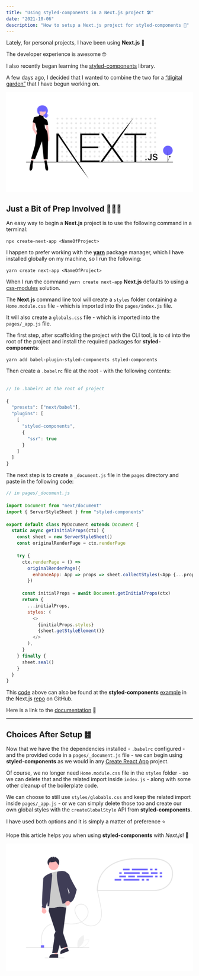 ```yaml
---
title: "Using styled-components in a Next.js project 🛠️"
date: "2021-10-06"
description: "How to setup a Next.js project for styled-components 🔧"
---
```


Lately, for personal projects, I have been using **Next.js** 🚀

The developer experience is awesome 🤓

I also recently began learning the [styled-components](https://styled-components.com/) library.

A few days ago, I decided that I wanted to combine the two for a [“digital garden”](https://papadavis47.dev) that I have begun working on.

![Next.js from Undraw](./undraw_next_js.png)

## Just a Bit of Prep Involved 👷🏽‍♂️

An easy way to begin a **Next.js** project is to use the following command in a terminal:

`npx create-next-app <NameOfProject>`

I happen to prefer working with the [**yarn**](https://classic.yarnpkg.com/lang/en/) package manager, which I have installed globally on my machine, so I run the following:

`yarn create next-app <NameOfProject>`

When I run the command `yarn create next-app` **Next.js** defaults to using a [css-modules](https://github.com/css-modules/css-modules) solution.

The **Next.js** command line tool will create a `styles` folder containing a `Home.module.css` file - which is imported into the `pages/index.js` file.

It will also create a `globals.css` file - which is imported into the `pages/_app.js` file.

The first step, after scaffolding the project with the CLI tool, is to `cd` into the root of the project and install the required packages for **styled-components**:

`yarn add babel-plugin-styled-components styled-components`

Then create a `.babelrc` file at the root - with the following contents:

```js

// In .babelrc at the root of project

{
  "presets": ["next/babel"],
  "plugins": [
    [
      "styled-components",
      {
        "ssr": true
      }
    ]
  ]
}

```

The next step is to create a `_document.js` file in the `pages` directory and paste in the following code:

```js
// in pages/_document.js

import Document from "next/document"
import { ServerStyleSheet } from "styled-components"

export default class MyDocument extends Document {
  static async getInitialProps(ctx) {
    const sheet = new ServerStyleSheet()
    const originalRenderPage = ctx.renderPage

    try {
      ctx.renderPage = () =>
        originalRenderPage({
          enhanceApp: App => props => sheet.collectStyles(<App {...props} />),
        })

      const initialProps = await Document.getInitialProps(ctx)
      return {
        ...initialProps,
        styles: (
          <>
            {initialProps.styles}
            {sheet.getStyleElement()}
          </>
        ),
      }
    } finally {
      sheet.seal()
    }
  }
}
```

This [code](https://github.com/vercel/next.js/blob/master/examples/with-styled-components/pages/_document.js) above can also be found at the **styled-components** [example](https://github.com/vercel/next.js/tree/master/examples/with-styled-components) in the Next.js [repo](https://github.com/vercel/next.js) on GitHub.

Here is a link to the [documentation](https://styled-components.com/docs/advanced#nextjs) 🥇

---

## Choices After Setup ䷾

Now that we have the the dependencies installed - `.babelrc` configured - and the provided code in a `pages/_document.js` file - we can begin using **styled-components** as we would in any [Create React App](https://create-react-app.dev/) project.

Of course, we no longer need `Home.module.css` file in the `styles` folder - so we can delete that and the related import inside `index.js` - along with some other cleanup of the boilerplate code.

We can choose to still use `styles/globabls.css` and keep the related import inside `pages/_app.js` - or we can simply delete those too and create our own global styles with the `createGlobalStyle` API from **styled-components**.

I have used both options and it is simply a matter of preference ⭐

Hope this article helps you when using **styled-components** with _Next.js_! 💯

![SourceCode from Undraw](./undraw_Source_code.png)
